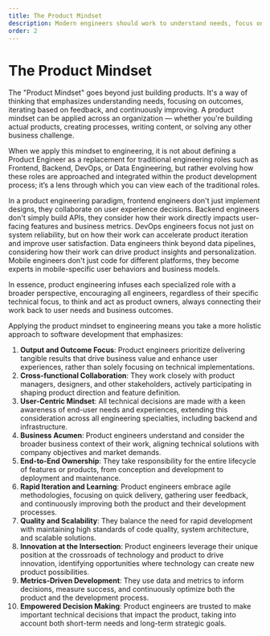 ```yaml
---
title: The Product Mindset
description: Modern engineers should work to understand needs, focus on outcomes, iterate based on feedback, and be continuously improving.
order: 2
---
```


# The Product Mindset

The "Product Mindset" goes beyond just building products. It's a way of thinking that emphasizes understanding needs, focusing on outcomes, iterating based on feedback, and continuously improving. A product mindset can be applied across an organization — whether you're building actual products, creating processes, writing content, or solving any other business challenge.

When we apply this mindset to engineering, it is not about defining a Product Engineer as a replacement for traditional engineering roles such as Frontend, Backend, DevOps, or Data Engineering, but rather evolving how these roles are approached and integrated within the product development process; it’s a lens through which you can view each of the traditional roles.

In a product engineering paradigm, frontend engineers don't just implement designs, they collaborate on user experience decisions. Backend engineers don't simply build APIs, they consider how their work directly impacts user-facing features and business metrics. DevOps engineers focus not just on system reliability, but on how their work can accelerate product iteration and improve user satisfaction. Data engineers think beyond data pipelines, considering how their work can drive product insights and personalization. Mobile engineers don't just code for different platforms, they become experts in mobile-specific user behaviors and business models.

In essence, product engineering infuses each specialized role with a broader perspective, encouraging all engineers, regardless of their specific technical focus, to think and act as product owners, always connecting their work back to user needs and business outcomes.

Applying the product mindset to engineering means you take a more holistic approach to software development that emphasizes:

1. **Output and Outcome Focus**: Product engineers prioritize delivering tangible results that drive business value and enhance user experiences, rather than solely focusing on technical implementations.
2. **Cross-functional Collaboration**: They work closely with product managers, designers, and other stakeholders, actively participating in shaping product direction and feature definition.
3. **User-Centric Mindset**: All technical decisions are made with a keen awareness of end-user needs and experiences, extending this consideration across all engineering specialties, including backend and infrastructure.
4. **Business Acumen**: Product engineers understand and consider the broader business context of their work, aligning technical solutions with company objectives and market demands.
5. **End-to-End Ownership**: They take responsibility for the entire lifecycle of features or products, from conception and development to deployment and maintenance.
6. **Rapid Iteration and Learning**: Product engineers embrace agile methodologies, focusing on quick delivery, gathering user feedback, and continuously improving both the product and their development processes.
7. **Quality and Scalability**: They balance the need for rapid development with maintaining high standards of code quality, system architecture, and scalable solutions.
8. **Innovation at the Intersection**: Product engineers leverage their unique position at the crossroads of technology and product to drive innovation, identifying opportunities where technology can create new product possibilities.
9. **Metrics-Driven Development**: They use data and metrics to inform decisions, measure success, and continuously optimize both the product and the development process.
10. **Empowered Decision Making**: Product engineers are trusted to make important technical decisions that impact the product, taking into account both short-term needs and long-term strategic goals.
